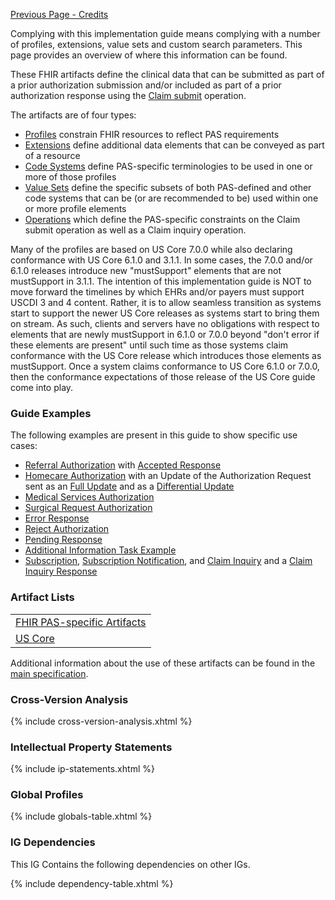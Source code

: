 [Previous Page - Credits](credits.html)

Complying with this implementation guide means complying with a number of profiles, extensions, value sets and custom search parameters.  This page provides an overview of where this information can be found.

These FHIR artifacts define the clinical data that can be submitted as part of a prior authorization submission and/or included as part of a prior authorization response using the [Claim submit](OperationDefinition-Claim-submit.html) operation.

The artifacts are of four types:

* [Profiles]({{site.data.fhir.path}}profiling.html) constrain FHIR resources to reflect PAS requirements
* [Extensions]({{site.data.fhir.path}}extensibility.html) define additional data elements that can be conveyed as part of a resource
* [Code Systems]({{site.data.fhir.path}}codesystem.html) define PAS-specific terminologies to be used in one or more of those profiles
* [Value Sets]({{site.data.fhir.path}}valueset.html) define the specific subsets of both PAS-defined and other code systems that can be (or are recommended to be) used within one or more profile elements
* [Operations]({{site.data.fhir.path}}operationdefinition.html) which define the PAS-specific constraints on the Claim submit operation as well as a Claim inquiry operation.

Many of the profiles are based on US Core 7.0.0 while also declaring conformance with US Core 6.1.0 and 3.1.1. In some cases, the 7.0.0 and/or 6.1.0 releases introduce new "mustSupport" elements that are not mustSupport in 3.1.1. The intention of this implementation guide is NOT to move forward the timelines by which EHRs and/or payers must support USCDI 3 and 4 content. Rather, it is to allow seamless transition as systems start to support the newer US Core releases as systems start to bring them on stream. As such, clients and servers have no obligations with respect to elements that are newly mustSupport in 6.1.0 or 7.0.0 beyond "don't error if these elements are present" until such time as those systems claim conformance with the US Core release which introduces those elements as mustSupport. Once a system claims conformance to US Core 6.1.0 or 7.0.0, then the conformance expectations of those release of the US Core guide come into play.

### Guide Examples
The following examples are present in this guide to show specific use cases:

* [Referral Authorization](Bundle-ReferralAuthorizationBundleExample.html) with [Accepted Response](Bundle-ReferralAuthorizationResponseBundleExample.html)
* [Homecare Authorization](Bundle-HomecareAuthorizationBundleExample.html) with an Update of the Authorization Request sent as an [Full Update](Bundle-HomecareAuthorizationUpdateBundleExample.html) and as a [Differential Update](Bundle-HomecareAuthorizationDifferentialBundleExample.html)
* [Medical Services Authorization](Bundle-MedicalServicesAuthorizationBundleExample.html)
* [Surgical Request Authorization](Bundle-SurgicalRequestBundleExample.html)
* [Error Response](Bundle-ErrorResponseBundleExample.html)
* [Reject Authorization](Bundle-RejectionResponseBundleExample.html)
* [Pending Response](Bundle-ReferralPendingAuthorizationResponseBundleExample.html)
* [Additional Information Task Example](Task-AdditionalInformationTaskExample.html)
* [Subscription](Subscription-PASSubscriptionExample.html), [Subscription Notification](Bundle-PASSubscriptionNotification.html), and [Claim Inquiry](Bundle-PASClaimInquiryBundleExample.html) and a [Claim Inquiry Response](Bundle-PASClaimInquiryResponseBundleExample.html)

### Artifact Lists
<table>
  <tr>
    <td><a href="artifacts.html">FHIR PAS-specific Artifacts</a></td>
  </tr>
  <tr>
    <td><a href="{{site.data.fhir.ver.hl7_fhir_us_core}}">US Core</a></td>
  </tr>
</table>

Additional information about the use of these artifacts can be found in the [main specification](specification.html#profiles).

### Cross-Version Analysis
{% include cross-version-analysis.xhtml %}

### Intellectual Property Statements
{% include ip-statements.xhtml %}

### Global Profiles

{% include globals-table.xhtml %}

### IG Dependencies

This IG Contains the following dependencies on other IGs.

{% include dependency-table.xhtml %}